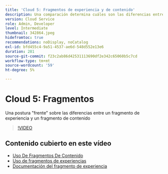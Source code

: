```yaml
---
title: 'Cloud 5: Fragmentos de experiencia y de contenido'
description: Una comparación determina cuáles son las diferencias entre un fragmento de experiencia y un fragmento de contenido
version: Cloud Service
role: Admin, Developer
level: Intermediate
thumbnail: 342864.jpeg
hidefromtoc: true
recommendations: noDisplay, noCatalog
exl-id: bfd455c4-9a51-4537-ae6d-548d552e13e6
duration: 281
source-git-commit: f23c2ab86d42531113690df2e342c65060b5c7cd
workflow-type: tm+mt
source-wordcount: '59'
ht-degree: 5%

---
```


# Cloud 5: Fragmentos

Una postura &quot;frente&quot; sobre las diferencias entre un fragmento de experiencia y un fragmento de contenido

>[!VIDEO](https://video.tv.adobe.com/v/342864?quality=12&learn=on)

## Contenido cubierto en este vídeo

+ [Uso De Fragmentos De Contenido](https://experienceleague.adobe.com/docs/experience-manager-cloud-service/content/assets/content-fragments/content-fragments.html)
+ [Uso de fragmentos de experiencias](https://experienceleague.adobe.com/docs/experience-manager-learn/sites/experience-fragments/experience-fragments-feature-video-use.html)
+ [Documentación del fragmento de experiencia](https://experienceleague.adobe.com/docs/experience-manager-cloud-service/content/sites/authoring/fundamentals/experience-fragments.html)
